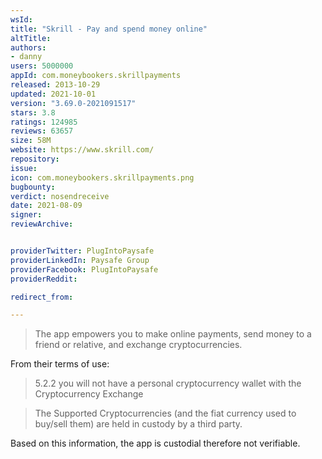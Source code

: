 ```yaml
---
wsId: 
title: "Skrill - Pay and spend money online"
altTitle: 
authors:
- danny
users: 5000000
appId: com.moneybookers.skrillpayments
released: 2013-10-29
updated: 2021-10-01
version: "3.69.0-2021091517"
stars: 3.8
ratings: 124985
reviews: 63657
size: 58M
website: https://www.skrill.com/
repository: 
issue: 
icon: com.moneybookers.skrillpayments.png
bugbounty: 
verdict: nosendreceive
date: 2021-08-09
signer: 
reviewArchive:


providerTwitter: PlugIntoPaysafe
providerLinkedIn: Paysafe Group
providerFacebook: PlugIntoPaysafe
providerReddit: 

redirect_from:

---
```



>The app empowers you to make online payments, send money to a friend or relative, and exchange cryptocurrencies.

From their terms of use:

>5.2.2 you will not have a personal cryptocurrency wallet with the Cryptocurrency Exchange

>The Supported Cryptocurrencies (and the fiat currency used to buy/sell them) are held in custody by a third party.

Based on this information, the app is custodial therefore not verifiable.
